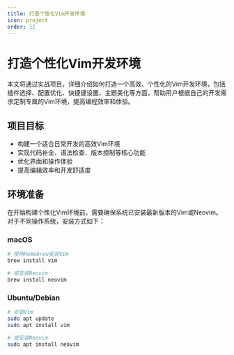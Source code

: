 ```yaml
---
title: 打造个性化Vim开发环境
icon: project
order: 12
---
```


# 打造个性化Vim开发环境

本文将通过实战项目，详细介绍如何打造一个高效、个性化的Vim开发环境，包括插件选择、配置优化、快捷键设置、主题美化等方面，帮助用户根据自己的开发需求定制专属的Vim环境，提高编程效率和体验。

## 项目目标

- 构建一个适合日常开发的高效Vim环境
- 实现代码补全、语法检查、版本控制等核心功能
- 优化界面和操作体验
- 提高编辑效率和开发舒适度

## 环境准备

在开始构建个性化Vim环境前，需要确保系统已安装最新版本的Vim或Neovim。对于不同操作系统，安装方式如下：

### macOS

```bash
# 使用Homebrew安装Vim
brew install vim

# 或安装Neovim
brew install neovim
```

### Ubuntu/Debian

```bash
# 安装Vim
sudo apt update
sudo apt install vim

# 或安装Neovim
sudo apt install neovim
```
